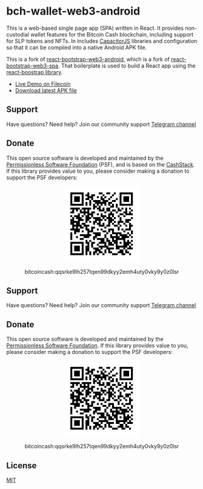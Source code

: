 # bch-wallet-web3-android
This is a web-based single page app (SPA) written in React. It provides non-custodial wallet features for the Bitcoin Cash blockchain, including support for SLP tokens and NFTs. In includes [CapacitorJS](https://capacitorjs.com/) libraries and configuration so that it can be compiled into a native Android APK file.

This is a fork of [react-bootstrap-web3-android](https://github.com/Permissionless-Software-Foundation/react-bootstrap-web3-android), which is a fork of [react-bootstrap-web3-spa](https://github.com/Permissionless-Software-Foundation/react-bootstrap-web3-spa). That boilerplate is used to build a React app using the [react-boostrap library](https://www.npmjs.com/package/react-bootstrap).

- [Live Demo on Filecoin](https://bafybeico455d2xpz6y5egmjkjda6cqawohbnb7nepw3ousu427i62cjgve.ipfs.dweb.link/)
- [Download latest APK file](./android/apk/bch-web3-wallet.apk)

## Support

Have questions? Need help? Join our community support
[Telegram channel](https://t.me/bch_js_toolkit)

## Donate

This open source software is developed and maintained by the [Permissionless Software Foundation](https://psfoundation.cash) (PSF), and is based on the [CashStack](https://cashstack.info). If this library provides value to you, please consider making a donation to support the PSF developers:

<div align="center">
<img src="./img/donation-qr.png" />
<p>bitcoincash:qqsrke9lh257tqen99dkyy2emh4uty0vky9y0z0lsr</p>
</div>

## Support

Have questions? Need help? Join our community support
[Telegram channel](https://t.me/bch_js_toolkit)

## Donate

This open source software is developed and maintained by the [Permissionless Software Foundation](https://psfoundation.cash). If this library provides value to you, please consider making a donation to support the PSF developers:

<div align="center">
<img src="./img/donation-qr.png" />
<p>bitcoincash:qqsrke9lh257tqen99dkyy2emh4uty0vky9y0z0lsr</p>
</div>

## License
[MIT](./LICENSE.md)
